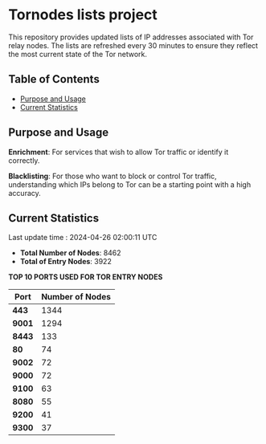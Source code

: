 # Tornodes lists project

This repository provides updated lists of IP addresses associated with Tor relay nodes. The lists are refreshed every 30 minutes to ensure they reflect the most current state of the Tor network.

## Table of Contents

- [Purpose and Usage](#purpose-and-usage)
- [Current Statistics](#current-statistics)


## Purpose and Usage

**Enrichment**: For services that wish to allow Tor traffic or identify it correctly.

**Blacklisting**: For those who want to block or control Tor traffic, understanding which IPs belong to Tor can be a starting point with a high accuracy.

## Current Statistics

Last update time : 2024-04-26 02:00:11 UTC

- **Total Number of Nodes**: 8462
- **Total of Entry Nodes**: 3922

**TOP 10 PORTS USED FOR TOR ENTRY NODES**

| **Port** | **Number of Nodes** |
|------|-----------------|
| **443**   | 1344  |
| **9001**   | 1294  |
| **8443**   | 133  |
| **80**   | 74  |
| **9002**   | 72  |
| **9000**   | 72  |
| **9100**   | 63  |
| **8080**   | 55  |
| **9200**   | 41  |
| **9300**   | 37  |

